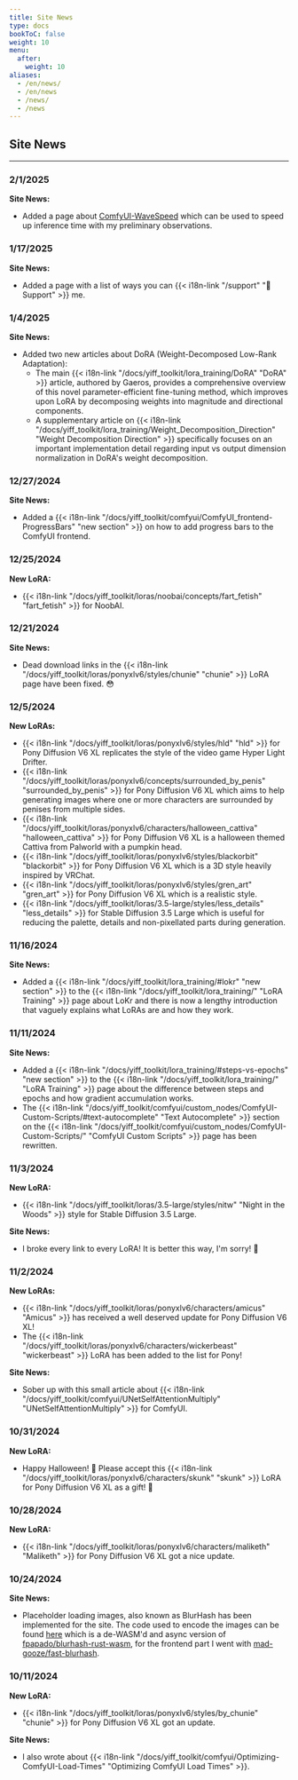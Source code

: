 ```yaml
---
title: Site News
type: docs
bookToC: false
weight: 10
menu:
  after:
    weight: 10
aliases:
  - /en/news/
  - /en/news
  - /news/
  - /news
---
```


## Site News

---

### 2/1/2025

**Site News:**

- Added a page about [ComfyUI-WaveSpeed](/docs/yiff_toolkit/comfyui/WaveSpeed) which can be used to speed up inference time with my preliminary observations.

### 1/17/2025

**Site News:**

- Added a page with a list of ways you can {{< i18n-link "/support" "💖 Support" >}} me.

### 1/4/2025

**Site News:**

- Added two new articles about DoRA (Weight-Decomposed Low-Rank Adaptation):
  - The main {{< i18n-link "/docs/yiff_toolkit/lora_training/DoRA" "DoRA" >}} article, authored by Gaeros, provides a comprehensive overview of this novel parameter-efficient fine-tuning method, which improves upon LoRA by decomposing weights into magnitude and directional components.
  - A supplementary article on {{< i18n-link "/docs/yiff_toolkit/lora_training/Weight_Decomposition_Direction" "Weight Decomposition Direction" >}} specifically focuses on an important implementation detail regarding input vs output dimension normalization in DoRA's weight decomposition.

### 12/27/2024

**Site News:**

- Added a {{< i18n-link "/docs/yiff_toolkit/comfyui/ComfyUI_frontend-ProgressBars" "new section" >}} on how to add progress bars to the ComfyUI frontend.

### 12/25/2024

**New LoRA:**

- {{< i18n-link "/docs/yiff_toolkit/loras/noobai/concepts/fart_fetish" "fart_fetish" >}} for NoobAI.

### 12/21/2024

**Site News:**

- Dead download links in the {{< i18n-link "/docs/yiff_toolkit/loras/ponyxlv6/styles/chunie" "chunie" >}} LoRA page have been fixed. 😳

### 12/5/2024

**New LoRAs:**

- {{< i18n-link "/docs/yiff_toolkit/loras/ponyxlv6/styles/hld" "hld" >}} for Pony Diffusion V6 XL replicates the style of the video game Hyper Light Drifter.
- {{< i18n-link "/docs/yiff_toolkit/loras/ponyxlv6/concepts/surrounded_by_penis" "surrounded_by_penis" >}} for Pony Diffusion V6 XL which aims to help generating images where one or more characters are surrounded by penises from multiple sides.
- {{< i18n-link "/docs/yiff_toolkit/loras/ponyxlv6/characters/halloween_cattiva" "halloween_cattiva" >}} for Pony Diffusion V6 XL is a halloween themed Cattiva from Palworld with a pumpkin head.
- {{< i18n-link "/docs/yiff_toolkit/loras/ponyxlv6/styles/blackorbit" "blackorbit" >}} for Pony Diffusion V6 XL which is a 3D style heavily inspired by VRChat.
- {{< i18n-link "/docs/yiff_toolkit/loras/ponyxlv6/styles/gren_art" "gren_art" >}} for Pony Diffusion V6 XL which is a realistic style.
- {{< i18n-link "/docs/yiff_toolkit/loras/3.5-large/styles/less_details" "less_details" >}} for Stable Diffusion 3.5 Large which is useful for reducing the palette, details and non-pixellated parts during generation.

### 11/16/2024

**Site News:**

- Added a {{< i18n-link "/docs/yiff_toolkit/lora_training/#lokr" "new section" >}} to the {{< i18n-link "/docs/yiff_toolkit/lora_training/" "LoRA Training" >}} page about LoKr and there is now a lengthy introduction that vaguely explains what LoRAs are and how they work.

### 11/11/2024

**Site News:**

- Added a {{< i18n-link "/docs/yiff_toolkit/lora_training/#steps-vs-epochs" "new section" >}} to the {{< i18n-link "/docs/yiff_toolkit/lora_training/" "LoRA Training" >}} page about the difference between steps and epochs and how gradient accumulation works.
- The {{< i18n-link "/docs/yiff_toolkit/comfyui/custom_nodes/ComfyUI-Custom-Scripts/#text-autocomplete" "Text Autocomplete" >}} section on the {{< i18n-link "/docs/yiff_toolkit/comfyui/custom_nodes/ComfyUI-Custom-Scripts/" "ComfyUI Custom Scripts" >}} page has been rewritten.

### 11/3/2024

**New LoRA:**

- {{< i18n-link "/docs/yiff_toolkit/loras/3.5-large/styles/nitw" "Night in the Woods" >}} style for Stable Diffusion 3.5 Large.

**Site News:**

- I broke every link to every LoRA! It is better this way, I'm sorry! 🐺

### 11/2/2024

**New LoRAs:**

- {{< i18n-link "/docs/yiff_toolkit/loras/ponyxlv6/characters/amicus" "Amicus" >}} has received a well deserved update for Pony Diffusion V6 XL!
- The {{< i18n-link "/docs/yiff_toolkit/loras/ponyxlv6/characters/wickerbeast" "wickerbeast" >}} LoRA has been added to the list for Pony!

**Site News:**

- Sober up with this small article about {{< i18n-link "/docs/yiff_toolkit/comfyui/UNetSelfAttentionMultiply" "UNetSelfAttentionMultiply" >}} for ComfyUI.

### 10/31/2024

**New LoRA:**

- Happy Halloween! 🎃 Please accept this {{< i18n-link "/docs/yiff_toolkit/loras/ponyxlv6/characters/skunk" "skunk" >}} LoRA for Pony Diffusion V6 XL as a gift! 🦨

### 10/28/2024

**New LoRA:**

- {{< i18n-link "/docs/yiff_toolkit/loras/ponyxlv6/characters/maliketh" "Maliketh" >}} for Pony Diffusion V6 XL got a nice update.

### 10/24/2024

**Site News:**

- Placeholder loading images, also known as BlurHash has been implemented for the site. The code used to encode the images can be found [here](https://github.com/ka-de/blurhash) which is a de-WASM'd and async version of [fpapado/blurhash-rust-wasm](https://github.com/fpapado/blurhash-rust-wasm), for the frontend part I went with [mad-gooze/fast-blurhash](https://github.com/mad-gooze/fast-blurhash).

### 10/11/2024

**New LoRA:**

- {{< i18n-link "/docs/yiff_toolkit/loras/ponyxlv6/styles/by_chunie" "chunie" >}} for Pony Diffusion V6 XL got an update.

**Site News:**

- I also wrote about {{< i18n-link "/docs/yiff_toolkit/comfyui/Optimizing-ComfyUI-Load-Times" "Optimizing ComfyUI Load Times" >}}.
